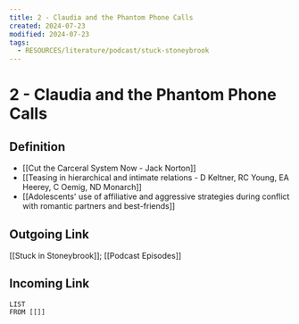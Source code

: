 ```yaml
---
title: 2 - Claudia and the Phantom Phone Calls
created: 2024-07-23
modified: 2024-07-23
tags:
  - RESOURCES/literature/podcast/stuck-stoneybrook
---
```

# 2 - Claudia and the Phantom Phone Calls

## Definition
- [[Cut the Carceral System Now - Jack Norton]]
- [[Teasing in hierarchical and intimate relations - D Keltner, RC Young, EA Heerey, C Oemig, ND Monarch]]
- [[Adolescents' use of affiliative and aggressive strategies during conflict with romantic partners and best-friends]]
## Outgoing Link
[[Stuck in Stoneybrook]]; [[Podcast Episodes]]
## Incoming Link
```dataview
LIST
FROM [[]]
```

